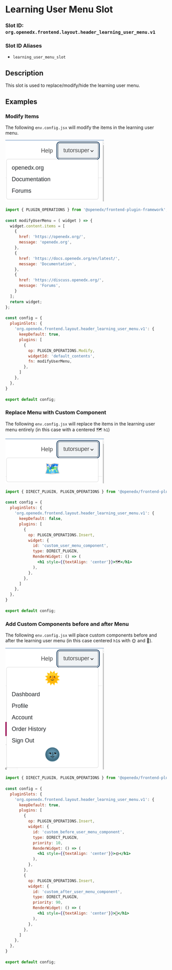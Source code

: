 # Learning User Menu Slot

### Slot ID: `org.openedx.frontend.layout.header_learning_user_menu.v1`

### Slot ID Aliases
* `learning_user_menu_slot`

## Description

This slot is used to replace/modify/hide the learning user menu.

## Examples

### Modify Items

The following `env.config.jsx` will modify the items in the learning user menu.

![Screenshot of modified items](./images/learning_user_menu_modified_items.png)

```jsx
import { PLUGIN_OPERATIONS } from '@openedx/frontend-plugin-framework';

const modifyUserMenu = ( widget ) => {
  widget.content.items = [
    {
      href: 'https://openedx.org/',
      message: 'openedx.org',
    },
    {
      href: 'https://docs.openedx.org/en/latest/',
      message: 'Documentation',
    },
    {
      href: 'https://discuss.openedx.org/',
      message: 'Forums',
    }
  ];
  return widget;
};

const config = {
  pluginSlots: {
    'org.openedx.frontend.layout.header_learning_user_menu.v1': {
      keepDefault: true,
      plugins: [
        {
          op: PLUGIN_OPERATIONS.Modify,
          widgetId: 'default_contents',
          fn: modifyUserMenu,
        },
      ]
    },
  },
}

export default config;
```

### Replace Menu with Custom Component

The following `env.config.jsx` will replace the items in the learning user menu entirely (in this case with a centered 🗺️ `h1`)

![Screenshot of replaced with custom component](./images/learning_user_menu_custom_component.png)

```jsx
import { DIRECT_PLUGIN, PLUGIN_OPERATIONS } from '@openedx/frontend-plugin-framework';

const config = {
  pluginSlots: {
    'org.openedx.frontend.layout.header_learning_user_menu.v1': {
      keepDefault: false,
      plugins: [
        {
          op: PLUGIN_OPERATIONS.Insert,
          widget: {
            id: 'custom_user_menu_component',
            type: DIRECT_PLUGIN,
            RenderWidget: () => (
              <h1 style={{textAlign: 'center'}}>🗺️</h1>
            ),
          },
        },
      ]
    },
  },
}

export default config;
```

### Add Custom Components before and after Menu

The following `env.config.jsx` will place custom components before and after the learning user menu (in this case centered `h1`s with 🌞 and 🌚).

![Screenshot of custom components before and after](./images/learning_user_menu_custom_components_before_after.png)

```jsx
import { DIRECT_PLUGIN, PLUGIN_OPERATIONS } from '@openedx/frontend-plugin-framework';

const config = {
  pluginSlots: {
    'org.openedx.frontend.layout.header_learning_user_menu.v1': {
      keepDefault: true,
      plugins: [
        {
          op: PLUGIN_OPERATIONS.Insert,
          widget: {
            id: 'custom_before_user_menu_component',
            type: DIRECT_PLUGIN,
            priority: 10,
            RenderWidget: () => (
              <h1 style={{textAlign: 'center'}}>🌞</h1>
            ),
          },
        },
        {
          op: PLUGIN_OPERATIONS.Insert,
          widget: {
            id: 'custom_after_user_menu_component',
            type: DIRECT_PLUGIN,
            priority: 90,
            RenderWidget: () => (
              <h1 style={{textAlign: 'center'}}>🌚</h1>
            ),
          },
        },
      ]
    },
  },
}

export default config;
```
